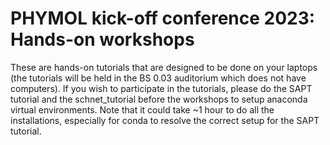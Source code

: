 # PHYMOL kick-off conference 2023: Hands-on workshops
These are hands-on tutorials that are designed to be done on your laptops (the tutorials will be held in the BS 0.03 auditorium which does not have computers). If you wish to participate in the tutorials, please do the SAPT tutorial and the schnet\_tutorial before the workshops to setup anaconda virtual environments. Note that it could take ~1 hour to do all the installations, especially for conda to resolve the correct setup for the SAPT tutorial.
